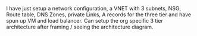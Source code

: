 I have just setup a network configuration, a VNET with 3 subnets, NSG, Route table, DNS Zones, private Links, A records  for the three tier and have spun up VM and load balancer.
Can setup the org specific 3 tier architecture after framing / seeing the architecture diagram.
